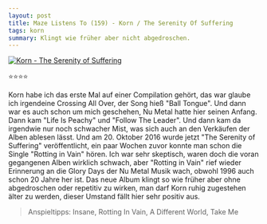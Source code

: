 ```yaml
---
layout: post
title: Maze Listens To (159) - Korn / The Serenity Of Suffering
tags: korn
summary: Klingt wie früher aber nicht abgedroschen.
---
```

[![Korn - The Serenity of Suffering](/uploads/2016/10/Korn-The_Serenity_of_Suffering-album_cover-300x300.jpg)](https://itun.es/at/gHDTdb)

⭐⭐⭐⭐

Korn habe ich das erste Mal auf einer Compilation gehört, das war glaube ich irgendeine Crossing All Over, der Song hieß "Ball Tongue". Und dann war es auch schon um mich geschehen, Nu Metal hatte hier seinen Anfang. Dann kam "Life Is Peachy" und "Follow The Leader". Und dann kam da irgendwie nur noch schwacher Mist, was sich auch an den Verkäufen der Alben ablesen lässt. Und am 20. Oktober 2016 wurde jetzt "The Serenity of Suffering" veröffentlicht, ein paar Wochen zuvor konnte man schon die Single "Rotting in Vain" hören. Ich war sehr skeptisch, waren doch die voran gegangenen Alben wirklich schwach, aber "Rotting in Vain" rief wieder Erinnerung an die Glory Days der Nu Metal Musik wach, obwohl 1996 auch schon 20 Jahre her ist. Das neue Album klingt so wie früher aber ohne abgedroschen oder repetitiv zu wirken, man darf Korn ruhig zugestehen älter zu werden, dieser Umstand fällt hier sehr positiv aus.

> Anspieltipps: Insane, Rotting In Vain, A Different World, Take Me
